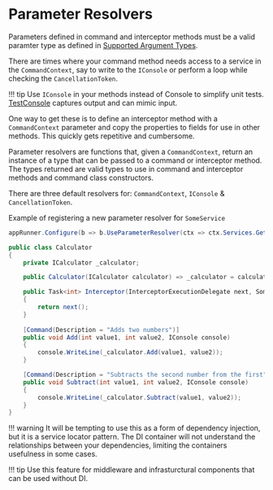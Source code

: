 # Parameter Resolvers

Parameters defined in command and interceptor methods must be a valid paramter type as defined in [Supported Argument Types](../Arguments/argument-types.md).

There are times where your command method needs access to a service in the `CommandContext`, 
say to write to the `IConsole` or perform a loop while checking the `CancellationToken`.

!!! tip
    Use `IConsole` in your methods instead of Console to simplify unit tests. [TestConsole](../test-tools.md#testconsole) captures output and can mimic  input.  

One way to get these is to define an interceptor method with a `CommandContext` parameter and copy the properties to fields for use in other methods. 
This quickly gets repetitive and cumbersome.

Parameter resolvers are functions that, given a `CommandContext`, return an instance of a type that can be
passed to a command or interceptor method.  The types returned are valid types to use in command and interceptor methods and command class constructors. 

There are three default resolvers for: `CommandContext`, `IConsole` & `CancellationToken`.

Example of registering a new parameter resolver for `SomeService`

``` c#
appRunner.Configure(b => b.UseParameterResolver(ctx => ctx.Services.Get<SomeService>()));
```

``` c#
public class Calculator
{
    private ICalculator _calculator;

    public Calculator(ICalculator calculator) => _calculator = calculator;

    public Task<int> Interceptor(InterceptorExecutionDelegate next, SomeService someService)
    {
        return next();
    }
    
    [Command(Description = "Adds two numbers")]
    public void Add(int value1, int value2, IConsole console)
    {
        console.WriteLine(_calculator.Add(value1, value2));
    }

    [Command(Description = "Subtracts the second number from the first")]
    public void Subtract(int value1, int value2, IConsole console)
    {
        console.WriteLine(_calculator.Subtract(value1, value2));
    }
}
```

!!! warning
    It will be tempting to use this as a form of dependency injection, but it is a service locator pattern.
    The DI container will not understand the relationships between your dependencies, limiting the containers usefulness in some cases.

!!! tip
    Use this feature for middleware and infrasturctural components that can be used without DI.